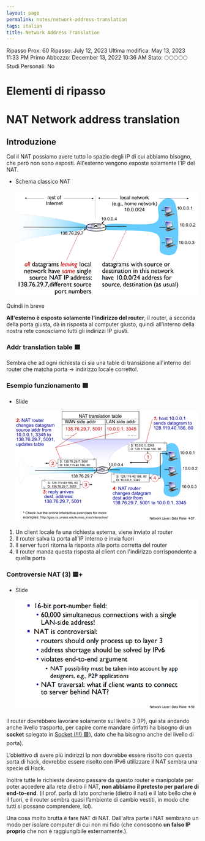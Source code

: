 ```yaml
---
layout: page
permalink: notes/network-address-translation
tags: italian
title: Network Address Translation
---
```


Ripasso Prox: 60
Ripasso: July 12, 2023
Ultima modifica: May 13, 2023 11:33 PM
Primo Abbozzo: December 13, 2022 10:36 AM
Stato: 🌕🌕🌕🌕🌕
Studi Personali: No

# Elementi di ripasso

# NAT Network address translation

## Introduzione

Col il NAT possiamo avere tutto lo spazio degli IP di cui abbiamo bisogno, che però non sono esposti. All'esterno vengono esposte solamente l’IP del NAT.

- Schema classico NAT

    <img src="/images/notes/image/universita/ex-notion/Network Address Translation/Untitled.png" alt="image/universita/ex-notion/Network Address Translation/Untitled">


Quindi in breve

**All'esterno è esposto solamente l'indirizzo del router**, il router, a seconda della porta giusta, dà in risposta al computer giusto, quindi all'interno della nostra rete conosciamo tutti gli indirizzi IP giusti.

### Addr translation table 🟩

Sembra che ad ogni richiesta ci sia una table di transizione all'interno del router che matcha porta → indirizzo locale corretto!.

### Esempio funzionamento 🟩

- Slide

    <img src="/images/notes/image/universita/ex-notion/Network Address Translation/Untitled 1.png" alt="image/universita/ex-notion/Network Address Translation/Untitled 1">

1. Un client locale fa una richiesta esterna, viene inviato al router
2. Il router salva la porta all’IP interno e invia fuori
3. Il server fuori ritorna la risposta alla porta corretta del router
4. Il router manda questa risposta al client con l'indirizzo corrispondente  a quella porta

### Controversie NAT (3) 🟨+

- Slide

    <img src="/images/notes/image/universita/ex-notion/Network Address Translation/Untitled 2.png" alt="image/universita/ex-notion/Network Address Translation/Untitled 2">


il router dovrebbero lavorare solamente sul livello 3 (IP), qui sta andando anche livello trasporto, per capire come mandare (infatti ha bisogno di un **socket** spiegato in [Socket (!!!) 🟩](/notes/socket-(!!!)-🟩)), dato che ha bisogno anche del livello di porta).

L’obiettivo di avere più indirizzi Ip non dovrebbe essere risolto con questa sorta di hack, dovrebbe essere risolto con IPv6 utilizzare il NAT sembra una specie di Hack.

Inoltre tutte le richieste devono passare da questo router e manipolate per poter accedere alla rete dietro il NAT, **non abbiamo il pretesto per parlare di end-to-end**. (il prof. parla di lato porcherie (dietro il nat) e il lato bello che è il fuori, e il router sembra quasi l’ambiente di cambio vestiti, in modo che tutti si possano comprendere, lol).

Una cosa molto brutta è fare NAT di NAT. Dall'altra parte i NAT sembrano un modo per isolare computer di cui non mi fido (che conoscono **un falso IP proprio** che non è raggiungibile esternamente.).